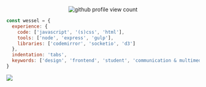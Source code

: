 <p align="center">
  <img id="github-profile-view-count" src="https://enm2zdt9nlhkk9n.m.pipedream.net" alt="github profile view count">
</p>


```js
const wessel = {
  experience: {
    code: ['javascript', '(s)css', 'html'],
    tools: ['node', 'express', 'gulp'],
    libraries: ['codemirror', 'socketio', 'd3']
  },
  indentation: 'tabs',
  keywords: ['design', 'frontend', 'student', 'communication & multimedia design']
}
```
<a href="https://www.linkedin.com/in/wessel-smit-607357181/"><img src="https://img.shields.io/badge/linkedin-%230077B5.svg?&style=for-the-badge&logo=linkedin&logoColor=white" /></a>
